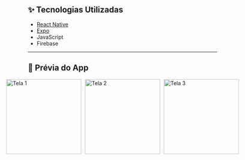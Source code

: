 ## ✨ Tecnologias Utilizadas

- [React Native](https://reactnative.dev/)
- [Expo](https://expo.dev/)
- JavaScript
- Firebase

---

## 📸 Prévia do App

<div style="display: flex; justify-content: center; gap: 10px;">
  <img src="https://github.com/user-attachments/assets/929259b4-a91e-4656-8c62-d659acfe684f" alt="Tela 1" width="200" />
  <img src="https://github.com/user-attachments/assets/90a20579-7631-4b82-9a80-086014dbb0db" alt="Tela 2" width="200" />
  <img src="https://github.com/user-attachments/assets/66e2f29e-6403-4409-8d8a-27df5822efe3" alt="Tela 3" width="200" />
</div>




